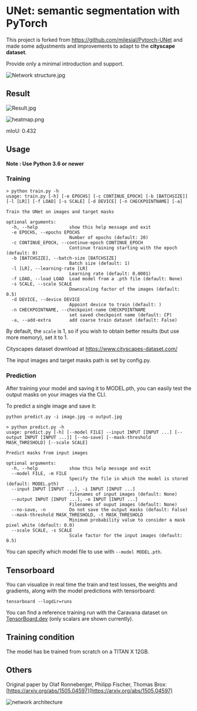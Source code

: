 # UNet: semantic segmentation with PyTorch

This project is forked from <https://github.com/milesial/Pytorch-UNet> and made some adjustments and improvements to adapt to the **cityscape dataset**.

Provide only a minimal introduction and support.

![Network structure.jpg](https://cdn.jsdelivr.net/gh/ceynri/assets/images/1622353139186-aBc4S2k8gHNOEd7.jpg)

## Result

![Result.jpg](https://cdn.jsdelivr.net/gh/ceynri/assets/images/1622353139187-tpzXQyLMTYbshr9.jpg)

![heatmap.png](https://cdn.jsdelivr.net/gh/ceynri/assets/images/1622353698854-fVusCawXbAQqmyd.png)

mIoU: 0.432

## Usage

**Note : Use Python 3.6 or newer**

### Training

```shell script
> python train.py -h
usage: train.py [-h] [-e EPOCHS] [-c CONTINUE_EPOCH] [-b [BATCHSIZE]] [-l [LR]] [-f LOAD] [-s SCALE] [-d DEVICE] [-n CHECKPOINTNAME] [-a]

Train the UNet on images and target masks

optional arguments:
  -h, --help            show this help message and exit
  -e EPOCHS, --epochs EPOCHS
                        Number of epochs (default: 20)
  -c CONTINUE_EPOCH, --continue-epoch CONTINUE_EPOCH
                        Continue training starting with the epoch (default: 0)
  -b [BATCHSIZE], --batch-size [BATCHSIZE]
                        Batch size (default: 1)
  -l [LR], --learning-rate [LR]
                        Learning rate (default: 0.0001)
  -f LOAD, --load LOAD  Load model from a .pth file (default: None)
  -s SCALE, --scale SCALE
                        Downscaling factor of the images (default: 0.5)
  -d DEVICE, --device DEVICE
                        Appoint device to train (default: )
  -n CHECKPOINTNAME, --checkpoint-name CHECKPOINTNAME
                        set saved checkpoint name (default: CP)
  -a, --add-extra       add coarse train dataset (default: False)
```

By default, the `scale` is 1, so if you wish to obtain better results (but use more memory), set it to 1.

Cityscapes dataset download at <https://www.cityscapes-dataset.com/>

The input images and target masks path is set by config.py.

### Prediction

After training your model and saving it to MODEL.pth, you can easily test the output masks on your images via the CLI.

To predict a single image and save it:

`python predict.py -i image.jpg -o output.jpg`

```shell script
> python predict.py -h
usage: predict.py [-h] [--model FILE] --input INPUT [INPUT ...] [--output INPUT [INPUT ...]] [--no-save] [--mask-threshold MASK_THRESHOLD] [--scale SCALE]

Predict masks from input images

optional arguments:
  -h, --help            show this help message and exit
  --model FILE, -m FILE
                        Specify the file in which the model is stored (default: MODEL.pth)
  --input INPUT [INPUT ...], -i INPUT [INPUT ...]
                        filenames of input images (default: None)
  --output INPUT [INPUT ...], -o INPUT [INPUT ...]
                        Filenames of ouput images (default: None)
  --no-save, -n         Do not save the output masks (default: False)
  --mask-threshold MASK_THRESHOLD, -t MASK_THRESHOLD
                        Minimum probability value to consider a mask pixel white (default: 0.0)
  --scale SCALE, -s SCALE
                        Scale factor for the input images (default: 0.5)
```

You can specify which model file to use with `--model MODEL.pth`.

## Tensorboard

You can visualize in real time the train and test losses, the weights and gradients, along with the model predictions with tensorboard:

`tensorboard --logdir=runs`

You can find a reference training run with the Caravana dataset on [TensorBoard.dev](https://tensorboard.dev/experiment/1m1Ql50MSJixCbG1m9EcDQ/#scalars&_smoothingWeight=0.6) (only scalars are shown currently).

## Training condition

The model has be trained from scratch on a TITAN X 12GB.

## Others

Original paper by Olaf Ronneberger, Philipp Fischer, Thomas Brox: [https://arxiv.org/abs/1505.04597](https://arxiv.org/abs/1505.04597)

![network architecture](https://i.imgur.com/jeDVpqF.png)
